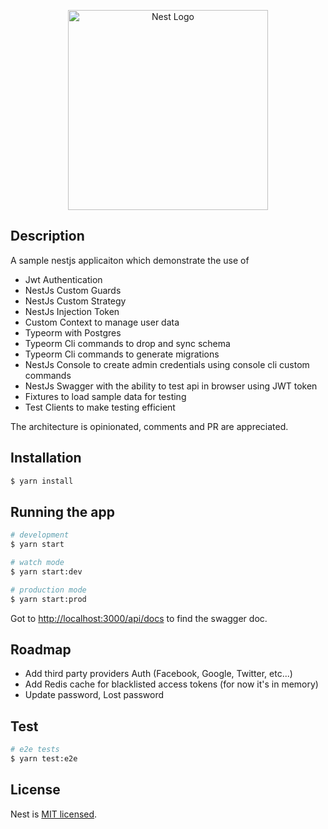 <p align="center">
  <a href="http://nestjs.com/" target="blank"><img src="https://nestjs.com/img/logo_text.svg" width="320" alt="Nest Logo" /></a>
</p>



## Description

A sample nestjs applicaiton which demonstrate the use of

- Jwt Authentication
- NestJs Custom Guards
- NestJs Custom Strategy
- NestJs Injection Token
- Custom Context to manage user data
- Typeorm with Postgres
- Typeorm Cli commands to drop and sync schema
- Typeorm Cli commands to generate migrations
- NestJs Console to create admin credentials using console cli custom commands
- NestJs Swagger with the ability to test api in browser using JWT token
- Fixtures to load sample data for testing
- Test Clients to make testing efficient



The architecture is opinionated, comments and PR are appreciated.

## Installation

```bash
$ yarn install

```

## Running the app

```bash
# development
$ yarn start

# watch mode
$ yarn start:dev

# production mode
$ yarn start:prod
```

Got to <a href="http://localhost:3000/api/docs ">http://localhost:3000/api/docs</a> to find the swagger doc.

## Roadmap

- Add third party providers Auth (Facebook, Google, Twitter, etc...)
- Add Redis cache for blacklisted access tokens (for now it's in memory)
- Update password, Lost password


## Test

```bash
# e2e tests
$ yarn test:e2e

```

## License

  Nest is [MIT licensed](LICENSE).